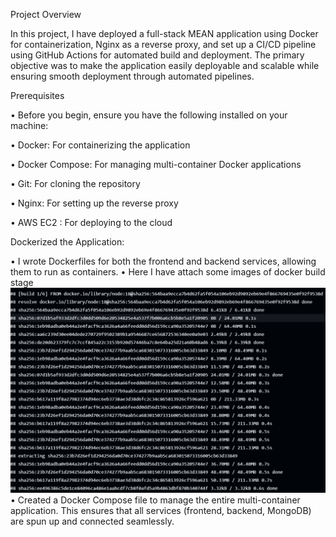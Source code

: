 Project Overview

In this project, I have deployed a full-stack MEAN application using Docker for containerization, Nginx as a reverse proxy, and set up a CI/CD pipeline using GitHub Actions for automated build and deployment. The primary objective was to make the application easily deployable and scalable while ensuring smooth deployment through automated pipelines.

Prerequisites

  • Before you begin, ensure you have the following installed on your machine:
   
  • Docker: For containerizing the application
    
  • Docker Compose: For managing multi-container Docker applications
    
  • Git: For cloning the repository
    
  • Nginx: For setting up the reverse proxy
    
  • AWS EC2 : For deploying to the cloud

Dockerized the Application:
    
  • I wrote Dockerfiles for both the frontend and backend services, allowing them to run as containers.
  • Here I have attach some images of docker build stage  
    ![Alt Text](https://github.com/matheshwar/DiscoverDollarTask/blob/main/Screenshots/frontend1.png?raw=true)
  • Created a Docker Compose file to manage the entire multi-container application. This ensures that all services (frontend, backend, MongoDB) are spun up and connected seamlessly.
